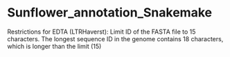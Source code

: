 # Sunflower_annotation_Snakemake
Restrictions for EDTA (LTRHaverst): Limit ID of the FASTA file to 15 characters.
The longest sequence ID in the genome contains 18 characters, which is longer than the limit (15)
